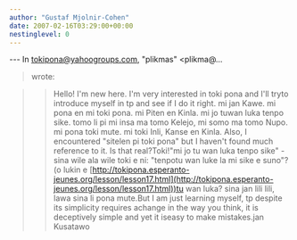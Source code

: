 ```yaml
---
author: "Gustaf Mjolnir-Cohen"
date: 2007-02-16T03:29:00+00:00
nestinglevel: 0
---
```

\---
 In [tokipona@yahoogroups.com](mailto://tokipona@yahoogroups.com), "plikmas" <plikma@...
> wrote:

>> Hello! I'm new here. I'm very interested in toki pona and I'll tryto
> introduce myself in tp and see if I do it right.
>> mi jan Kawe. mi pona en mi toki pona. mi Piten en Kinla. mi jo tuwan
> luka tenpo sike. tomo li pi mi insa ma tomo Kelejo, mi somo ma tomo
> Nupo. mi pona toki mute. mi toki Inli, Kanse en Kinla.
>> Also, I encountered "sitelen pi toki pona" but I haven't found much
> reference to it. Is that real?Toki!"mi jo tu wan luka tenpo sike" - sina wile ala wile toki e ni: "tenpotu wan luke la mi sike e suno"? (o lukin e [http://tokipona.esperanto-jeunes.org/lesson/lesson17.html](http://tokipona.esperanto-jeunes.org/lesson/lesson17.html))tu wan luka? sina jan lili lili, lawa sina li pona mute.But I am just learning myself, tp despite its simplicity requires achange in the way you think, it is deceptively simple and yet it iseasy to make mistakes.jan Kusatawo